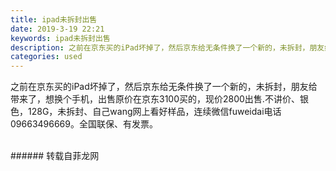 ```yaml
---
title: ipad未拆封出售
date: 2019-3-19 22:21
keywords: ipad未拆封出售
description: 之前在京东买的iPad坏掉了，然后京东给无条件换了一个新的，未拆封，朋友给带来了，想换个手机，出售原价在京东3100买的，现价2800出售.不讲价、银色，128G，未拆封、自己wang网上看好样品，连续微信fuweidai电话0966349
categories: used
---
```

<td class="t_f" id="postmessage_3261810">

之前在京东买的iPad坏掉了，然后京东给无条件换了一个新的，未拆封，朋友给带来了，想换个手机，出售原价在京东3100买的，现价2800出售.不讲价、银色，128G，未拆封、自己wang网上看好样品，连续微信fuweidai电话09663496669。全国联保、有发票。<br/>
<img alt="" border="0" class="zoom" data-cf-modified-57bee188ca3826dd649c21b5-="" file="http://www.flw.ph/data/appbyme/upload/image/201903/19/jsfqy4sJQVof.jpg" id="aimg_nhE6A" lazyloadthumb="1" onclick="" onmouseover="" src="http://www.flw.ph/data/appbyme/upload/image/201903/19/jsfqy4sJQVof.jpg"/><br/>
<br/>
</td>
###### 转载自菲龙网